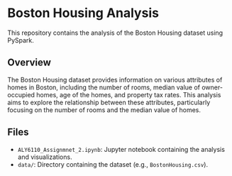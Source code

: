 # Boston Housing Analysis

This repository contains the analysis of the Boston Housing dataset using PySpark.

## Overview

The Boston Housing dataset provides information on various attributes of homes in Boston, including the number of rooms, median value of owner-occupied homes, age of the homes, and property tax rates. This analysis aims to explore the relationship between these attributes, particularly focusing on the number of rooms and the median value of homes.

## Files

- `ALY6110_Assignmnet_2.ipynb`: Jupyter notebook containing the analysis and visualizations.
- `data/`: Directory containing the dataset (e.g., `BostonHousing.csv`).
